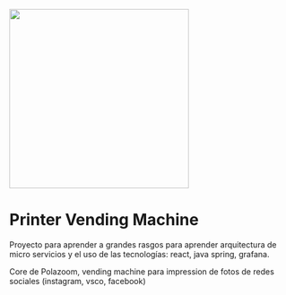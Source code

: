 <a href="https://" target="blank"><img src="" width="320" alt="" /></a>

# Printer Vending Machine
Proyecto para aprender a grandes rasgos para aprender arquitectura de micro servicios y el uso de
las tecnologías: react, java spring, grafana.

Core de Polazoom, vending machine para impression de fotos de redes sociales (instagram, vsco, facebook)


~~~~